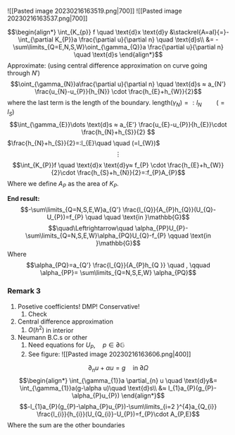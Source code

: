 ![[Pasted image 20230216163519.png|700]]
![[Pasted image 20230216163537.png|700]]

$$\begin{align*}
\int_{K_{p}} f \quad \text{d}x \text{d}y &\stackrel{A=aI}{=}-\int_{\partial K_{P}}a \frac{\partial u}{\partial n} \quad \text{d}s\\
&= -\sum\limits_{Q=E,N,S,W}\oint_{\gamma_{Q}}a \frac{\partial u}{\partial n} \quad \text{d}s
\end{align*}$$
Approximate: (using central difference approximation on curve going through $N'$)
$$\oint_{\gamma_{N}}a\frac{\partial u}{\partial n} \quad \text{d}s ≈ a_{N'} \frac{u_{N}-u_{P}}{h_{N}} \cdot \frac{h_{E}+h_{W}}{2}$$
where the last term is the length of the boundary. $\text{length}(\gamma_{N})=:l_{N} \quad \quad (=l_{S})$
$$\int_{\gamma_{E}}\dots \text{d}s ≈ a_{E'} \frac{u_{E}-u_{P}}{h_{E}}\cdot \frac{h_{N}+h_{S}}{2} $$
$\frac{h_{N}+h_{S}}{2}=:l_{E}\quad \quad (=l_{W})$
$$\vdots$$
$$\int_{K_{P}}f \quad \text{d}x \text{d}y≈ f_{P} \cdot \frac{h_{E}+h_{W}}{2}\cdot \frac{h_{S}+h_{N}}{2}=:f_{P}A_{P}$$
Where we define $A_{P}$ as the area of $K_{P}$.

**End result:**
$$-\sum\limits_{Q=N,S,E,W}a_{Q'} \frac{l_{Q}}{A_{P}h_{Q}}(U_{Q}-U_{P})=f_{P} \quad \quad \text{in }\mathbb{G}$$
$$\quad\Leftrightarrow\quad \alpha_{PP}U_{P}-\sum\limits_{Q=N,S,E,W}\alpha_{PQ}U_{Q}-f_{P} \qquad \text{in }\mathbb{G}$$
Where 
$$\alpha_{PQ}=a_{Q'} \frac{l_{Q}}{A_{P}h_{Q }} \quad , \qquad \alpha_{PP}= \sum\limits_{Q=N,S,E,W} \alpha_{PQ}$$

### Remark 3
1. Posetive coefficients! DMP! Conservative! 
	1. Check
2. Central difference approximation
	1. $O(h^{2})$ in interior
3. Neumann B.C.s or other 
	1. Need equations for $U_{P}, \quad p\in \partial\mathbb{G}$
	2. See figure:
![[Pasted image 20230216163606.png|400]]

$$\partial_{n}u+\alpha u=g \quad \text{in } \partial \Omega$$
$$\begin{align*}
\int_{\gamma_{1}}a \partial_{n} u \quad \text{d}y&=  \int_{\gamma_{1}}a(g-\alpha u)\quad \text{d}s\\
&≈ l_{1}a_{P}(g_{P}-\alpha_{P}u_{P})
\end{align*}$$
$$-l_{1}a_{P}(g_{P}-\alpha_{P}u_{P})-\sum\limits_{i=2 }^{4}a_{Q_{i}} \frac{l_{i}}{h_{i}}(U_{Q_{i}}-U_{P})=f_{P}\cdot A_{P,E}$$
Where the sum are the other boundaries